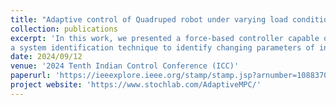 ```yaml
---
title: "Adaptive control of Quadruped robot under varying load conditions"
collection: publications
excerpt: 'In this work, we presented a force-based controller capable of adapting to changes in load conditions. We employed
a system identification technique to identify changing parameters of interest using data collected from the base controller in real-time. We validated our controller in PyBullet simulator under two different test conditions, demonstrating superior command tracking compared to the base controller.'
date: 2024/09/12
venue: '2024 Tenth Indian Control Conference (ICC)'
paperurl: 'https://ieeexplore.ieee.org/stamp/stamp.jsp?arnumber=10883701'
project website: 'https://www.stochlab.com/AdaptiveMPC/'
---
```

